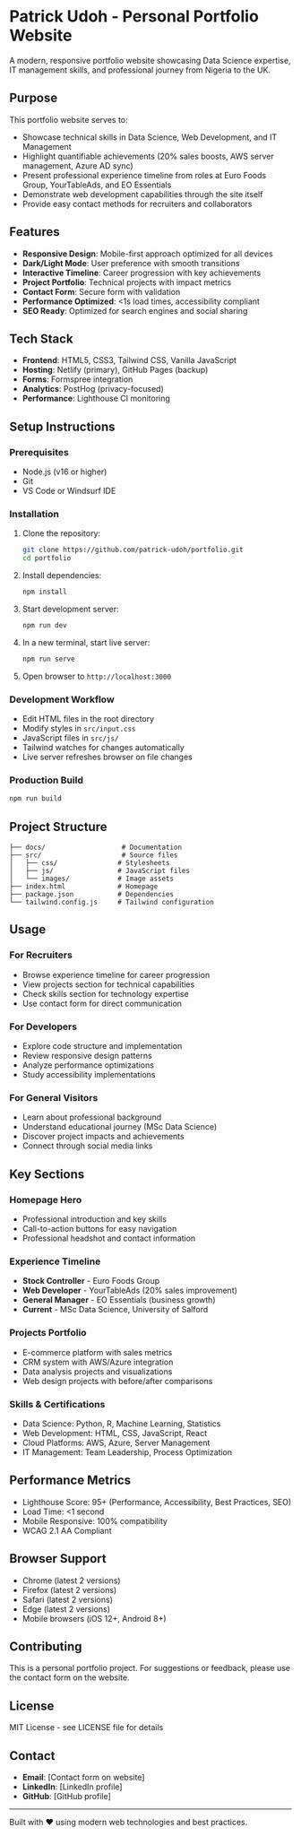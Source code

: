 # Patrick Udoh - Personal Portfolio Website

A modern, responsive portfolio website showcasing Data Science expertise, IT management skills, and professional journey from Nigeria to the UK.

## Purpose

This portfolio website serves to:
- Showcase technical skills in Data Science, Web Development, and IT Management
- Highlight quantifiable achievements (20% sales boosts, AWS server management, Azure AD sync)
- Present professional experience timeline from roles at Euro Foods Group, YourTableAds, and EO Essentials
- Demonstrate web development capabilities through the site itself
- Provide easy contact methods for recruiters and collaborators

## Features

- **Responsive Design**: Mobile-first approach optimized for all devices
- **Dark/Light Mode**: User preference with smooth transitions
- **Interactive Timeline**: Career progression with key achievements
- **Project Portfolio**: Technical projects with impact metrics
- **Contact Form**: Secure form with validation
- **Performance Optimized**: <1s load times, accessibility compliant
- **SEO Ready**: Optimized for search engines and social sharing

## Tech Stack

- **Frontend**: HTML5, CSS3, Tailwind CSS, Vanilla JavaScript
- **Hosting**: Netlify (primary), GitHub Pages (backup)
- **Forms**: Formspree integration
- **Analytics**: PostHog (privacy-focused)
- **Performance**: Lighthouse CI monitoring

## Setup Instructions

### Prerequisites
- Node.js (v16 or higher)
- Git
- VS Code or Windsurf IDE

### Installation
1. Clone the repository:
   ```bash
   git clone https://github.com/patrick-udoh/portfolio.git
   cd portfolio
   ```

2. Install dependencies:
   ```bash
   npm install
   ```

3. Start development server:
   ```bash
   npm run dev
   ```

4. In a new terminal, start live server:
   ```bash
   npm run serve
   ```

5. Open browser to `http://localhost:3000`

### Development Workflow
- Edit HTML files in the root directory
- Modify styles in `src/input.css`
- JavaScript files in `src/js/`
- Tailwind watches for changes automatically
- Live server refreshes browser on file changes

### Production Build
```bash
npm run build
```

## Project Structure
```
├── docs/                   # Documentation
├── src/                    # Source files
│   ├── css/               # Stylesheets
│   ├── js/                # JavaScript files
│   └── images/            # Image assets
├── index.html             # Homepage
├── package.json           # Dependencies
└── tailwind.config.js     # Tailwind configuration
```

## Usage

### For Recruiters
- Browse experience timeline for career progression
- View projects section for technical capabilities
- Check skills section for technology expertise
- Use contact form for direct communication

### For Developers
- Explore code structure and implementation
- Review responsive design patterns
- Analyze performance optimizations
- Study accessibility implementations

### For General Visitors
- Learn about professional background
- Understand educational journey (MSc Data Science)
- Discover project impacts and achievements
- Connect through social media links

## Key Sections

### Homepage Hero
- Professional introduction and key skills
- Call-to-action buttons for easy navigation
- Professional headshot and contact information

### Experience Timeline
- **Stock Controller** - Euro Foods Group
- **Web Developer** - YourTableAds (20% sales improvement)
- **General Manager** - EO Essentials (business growth)
- **Current** - MSc Data Science, University of Salford

### Projects Portfolio
- E-commerce platform with sales metrics
- CRM system with AWS/Azure integration
- Data analysis projects and visualizations
- Web design projects with before/after comparisons

### Skills & Certifications
- Data Science: Python, R, Machine Learning, Statistics
- Web Development: HTML, CSS, JavaScript, React
- Cloud Platforms: AWS, Azure, Server Management
- IT Management: Team Leadership, Process Optimization

## Performance Metrics
- Lighthouse Score: 95+ (Performance, Accessibility, Best Practices, SEO)
- Load Time: <1 second
- Mobile Responsive: 100% compatibility
- WCAG 2.1 AA Compliant

## Browser Support
- Chrome (latest 2 versions)
- Firefox (latest 2 versions)
- Safari (latest 2 versions)
- Edge (latest 2 versions)
- Mobile browsers (iOS 12+, Android 8+)

## Contributing
This is a personal portfolio project. For suggestions or feedback, please use the contact form on the website.

## License
MIT License - see LICENSE file for details

## Contact
- **Email**: [Contact form on website]
- **LinkedIn**: [LinkedIn profile]
- **GitHub**: [GitHub profile]

---

Built with ❤️ using modern web technologies and best practices.
